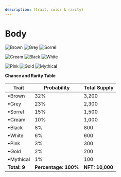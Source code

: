 ```yaml
---
description: (trait, color & rarity)
---
```


# Body

![Brown](https://storage.googleapis.com/poninis/Traits/2-body/\_Brown.png) ![Grey](https://storage.googleapis.com/poninis/Traits/2-body/\_Grey.png) ![Sorrel](https://storage.googleapis.com/poninis/Traits/2-body/\_Sorrel.png)

![Cream](https://storage.googleapis.com/poninis/Traits/2-body/\_Cream.png) ![Black](https://storage.googleapis.com/poninis/Traits/2-body/\_Black.png) ![White](https://storage.googleapis.com/poninis/Traits/2-body/\_White.png)

![Pink](https://storage.googleapis.com/poninis/Traits/2-body/\_Pink.png) ![Gold](https://storage.googleapis.com/poninis/Traits/2-body/\_Gold.png) ![Mythical](https://storage.googleapis.com/poninis/Traits/2-body/\_Mythical.png)

**Chance and Rarity Table**

| Trait        | Probability              | Total Supply    |
| ------------ | ------------------------ | --------------- |
| •Brown       | 32%                      | 3,200           |
| •Grey        | 23%                      | 2,300           |
| •Sorrel      | 15%                      | 1,500           |
| •Cream       | 10%                      | 1,000           |
| •Black       | 8%                       | 800             |
| •White       | 6%                       | 600             |
| •Pink        | 3%                       | 300             |
| •Gold        | 2%                       | 200             |
| •Mythical    | 1%                       | 100             |
| **Total: 9** | **Percentage:** **100%** | **NFT: 10,000** |


